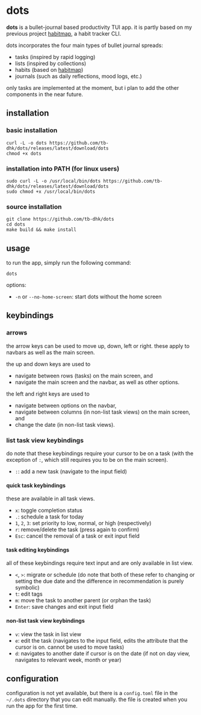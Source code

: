 # dots
**dots** is a bullet-journal based productivity TUI app. it is partly based on my previous project [habitmap](https://github.com/tb-dhk/habitmap), a habit tracker CLI.

dots incorporates the four main types of bullet journal spreads:
- tasks (inspired by rapid logging)
- lists (inspired by collections)
- habits (based on [habitmap](https://github.com/tb-dhk/habitmap))
- journals (such as daily reflections, mood logs, etc.)

only tasks are implemented at the moment, but i plan to add the other components in the near future.

## installation

### basic installation
```
curl -L -o dots https://github.com/tb-dhk/dots/releases/latest/download/dots
chmod +x dots
``````

### installation into PATH (for linux users)
```
sudo curl -L -o /usr/local/bin/dots https://github.com/tb-dhk/dots/releases/latest/download/dots
sudo chmod +x /usr/local/bin/dots
```

### source installation
```
git clone https://github.com/tb-dhk/dots
cd dots
make build && make install
```

## usage
to run the app, simply run the following command:

```
dots
```
options:
- `-n` or `--no-home-screen`: start dots without the home screen

## keybindings

### arrows 
the arrow keys can be used to move up, down, left or right. these apply to navbars as well as the main screen.

the up and down keys are used to
- navigate between rows (tasks) on the main screen, and
- navigate the main screen and the navbar, as well as other options.

the left and right keys are used to 
- navigate between options on the navbar,
- navigate between columns (in non-list task views) on the main screen, and
- change the date (in non-list task views).

### list task view keybindings
do note that these keybindings require your cursor to be on a task (with the exception of `:`, which still requires you to be on the main screen).
- `:`: add a new task (navigate to the input field)

#### quick task keybindings
these are available in all task views.
- `x`: toggle completion status
- `.`: schedule a task for today
- `1`, `2`, `3`: set priority to low, normal, or high (respectively)
- `r`: remove/delete the task (press again to confirm)
- `Esc`: cancel the removal of a task or exit input field

#### task editing keybindings
all of these keybindings require text input and are only available in list view.
- `<`, `>`: migrate or schedule (do note that both of these refer to changing or setting the due date and the difference in recommendation is purely symbolic)
- `t`: edit tags
- `m`: move the task to another parent (or orphan the task)
- `Enter`: save changes and exit input field

#### non-list task view keybindings
- `v`: view the task in list view
- `e`: edit the task (navigates to the input field, edits the attribute that the cursor is on. cannot be used to move tasks)
- `d`: navigates to another date if cursor is on the date (if not on day view, navigates to relevant week, month or year)

## configuration
configuration is not yet available, but there is a `config.toml` file in the `~/.dots` directory that you can edit manually. the file is created when you run the app for the first time.
